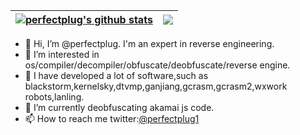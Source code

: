 
| <a href="https://github.com/perfectplug"><img align="center" src="https://github-readme-stats.vercel.app/api?username=perfectplug&show_icons=true&theme=tokyonight&hide_border=true&count_private=true" alt="perfectplug's github stats" /></a> | <a href="https://github.com/perfectplug"><img align="center" src="https://github-readme-stats.vercel.app/api/top-langs/?username=perfectplug&layout=compact&theme=tokyonight&hide_border=true&hide=TeX&count_private=true" /></a> |
| ------------- | ------------- |

- 👋 Hi, I’m @perfectplug. I'm an expert in reverse engineering.
- 👀 I’m interested in os/compiler/decompiler/obfuscate/deobfuscate/reverse engine.
- 💞️ I have developed a lot of software,such as blackstorm,kernelsky,dtvmp,ganjiang,gcrasm,gcrasm2,wxwork robots,lanling.
- 🌱 I’m currently deobfuscating akamai js code.
- 📫 How to reach me twitter:[@perfectplug1](https://twitter.com/perfectplug1)
